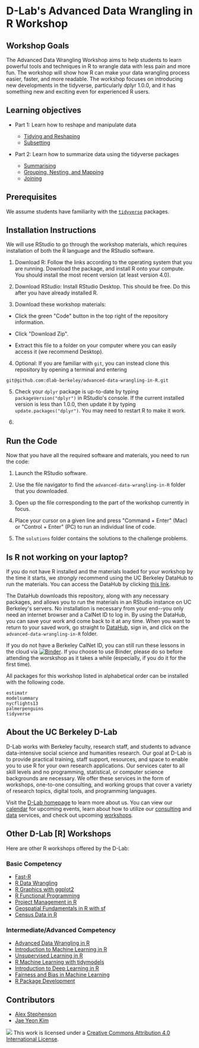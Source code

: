 # D-Lab's Advanced Data Wrangling in R Workshop

## Workshop Goals

The Advanced Data Wrangling Workshop aims to help students to learn powerful tools and techniques in R to wrangle data with less pain and more fun. The workshop will show how R can make your data wrangling process easier, faster, and more readable. The workshop focuses on introducing new developments in the tidyverse, particularly dplyr 1.0.0, and it has something new and exciting even for experienced R users.

## Learning objectives

- Part 1: Learn how to reshape and manipulate data

  - [Tidying and Reshaping](https://github.com/dlab-berkeley/advanced-data-wrangling-in-R/blob/master/code/01_tidy_reshaping.Rmd)
  - [Subsetting](https://github.com/dlab-berkeley/advanced-data-wrangling-in-R/blob/master/code/02_subsetting.Rmd)

- Part 2: Learn how to summarize data using the tidyverse packages

  - [Summarising](https://github.com/dlab-berkeley/advanced-data-wrangling-in-R/blob/master/code/03_summarizing.Rmd)
  - [Grouping, Nesting, and Mapping](https://github.com/dlab-berkeley/advanced-data-wrangling-in-R/blob/master/code/04_grouping_nesting_mapping.Rmd)
  - [Joining](https://github.com/dlab-berkeley/advanced-data-wrangling-in-R/blob/master/code/05_joining.Rmd)

## Prerequisites 

We assume students have familiarity with the [`tidyverse`](https://www.tidyverse.org/) packages. 

## Installation Instructions

We will use RStudio to go through the workshop materials, which requires installation of both the R language and the RStudio software. 

1. Download R: Follow the links according to the operating system that you are running. Download the package, and install R onto your compute. You should install the most recent version (at least version 4.0).

2. Download RStudio: Install RStudio Desktop. This should be free. Do this after you have already installed R.

3. Download these workshop materials:

  - Click the green "Code" button in the top right of the repository information.

  - Click "Download Zip".

  - Extract this file to a folder on your computer where you can easily access it (we recommend Desktop).

4. Optional: If you are familiar with `git`, you can instead clone this repository by opening a terminal and entering 
```
git@github.com:dlab-berkeley/advanced-data-wrangling-in-R.git
```

5. Check your `dplyr` package is up-to-date by typing `packageVersion("dplyr")` in RStudio's console. If the current installed version is less than 1.0.0, then update it by typing `update.packages("dplyr")`. You may need to restart R to make it work.

6. 

## Run the Code 

Now that you have all the required software and materials, you need to run the code: 

1. Launch the RStudio software.

2. Use the file navigator to find the `advanced-data-wrangling-in-R` folder that you downloaded. 

3. Open up the file corresponding to the part of the workshop currently in focus. 

4. Place your cursor on a given line and press "Command + Enter" (Mac) or "Control + Enter" (PC) to run an individual line of code. 

5. The `solutions` folder contains the solutions to the challenge problems. 

## Is R not working on your laptop? 

If you do not have R installed and the materials loaded for your workshop by the time it starts, we *strongly* recommend using the UC Berkeley DataHub to run the materials. You can access the DataHub by clicking [this link](https://datahub.berkeley.edu/hub/user-redirect/git-pull?repo=https%3A%2F%2Fgithub.com%2Fdlab-berkeley%2Fadvanced-data-wrangling-in-R&urlpath=rstudio%2F&branch=main).

The DataHub downloads this repository, along with any necessary packages, and allows you to run the materials in an RStudio instance on UC Berkeley's servers. No installation is necessary from your end--you only need an internet browser and a CalNet ID to log in. By using the DataHub, you can save your work and come back to it at any time. When you want to return to your saved work, go straight to [DataHub](https://datahub.berkeley.edu/), sign in, and click on the `advanced-data-wrangling-in-R` folder. 

If you do not have a Berkeley CalNet ID, you can still run these lessons in the cloud via [![Binder](https://mybinder.org/badge_logo.svg)](https://mybinder.org/v2/gh/dlab-berkeley/advanced-data-wrangling-in-R/master?urlpath=rstudio). If you choose to use Binder, please do so before attending the worskshop as it takes a while (especially, if you do it for the first time).

All packages for this workshop listed in alphabetical order can be installed with the following code.

```{r} 
estimatr
modelsummary
nycflights13
palmerpenguins 
tidyverse
```
## About the UC Berkeley D-Lab

D-Lab works with Berkeley faculty, research staff, and students to advance data-intensive social science and humanities research. Our goal at D-Lab is to provide practical training, staff support, resources, and space to enable you to use R for your own research applications. Our services cater to all skill levels and no programming, statistical, or computer science backgrounds are necessary. We offer these services in the form of workshops, one-to-one consulting, and working groups that cover a variety of research topics, digital tools, and programming languages.  

Visit the [D-Lab homepage](https://dlab.berkeley.edu/) to learn more about us. You can view our [calendar](https://dlab.berkeley.edu/events/calendar) for upcoming events, learn about how to utilize our [consulting](https://dlab.berkeley.edu/consulting) and [data](https://dlab.berkeley.edu/data) services, and check out upcoming [workshops](https://dlab.berkeley.edu/events/workshops).

## Other D-Lab [R] Workshops 

Here are other R workshops offered by the D-Lab:

### Basic Competency
- [Fast-R](https://github.com/dlab-berkeley/Fast-R)
- [R Data Wrangling](https://github.com/dlab-berkeley/R-wrang)
- [R Graphics with ggplot2](https://github.com/dlab-berkeley/R-graphics)
- [R Functional Programming](https://github.com/dlab-berkeley/R-functional-programming)
- [Project Management in R](https://github.com/dlab-berkeley/efficient-reproducible-project-management-in-R)
- [Geospatial Fundamentals in R with sf](https://github.com/dlab-berkeley/Geospatial-Fundamentals-in-R-with-sf)
- [Census Data in R](https://github.com/dlab-berkeley/Census-Data-in-R)

### Intermediate/Advanced Competency
- [Advanced Data Wrangling in R](https://github.com/dlab-berkeley/advanced-data-wrangling-in-R)
- [Introduction to Machine Learning in R](https://github.com/dlab-berkeley/Machine-Learning-in-R)
- [Unsupervised Learning in R](https://github.com/dlab-berkeley/Unsupervised-Learning-in-R)
- [R Machine Learning with tidymodels](https://github.com/dlab-berkeley/Machine-Learning-with-tidymodels)
- [Introduction to Deep Learning in R](https://github.com/dlab-berkeley/Deep-Learning-in-R)
- [Fairness and Bias in Machine Learning](https://github.com/dlab-berkeley/fairML)
- [R Package Development](https://github.com/dlab-berkeley/R-package-development) 

## Contributors 

- [Alex Stephenson](https://www.alexstephenson.me/) 
- [Jae Yeon Kim](https://jaeyk.github.io/)

![](https://i.creativecommons.org/l/by/4.0/88x31.png) This work is licensed under a [Creative Commons Attribution 4.0 International License](https://creativecommons.org/licenses/by/4.0/).
